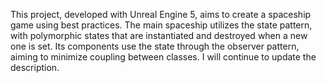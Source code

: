 This project, developed with Unreal Engine 5, aims to create a spaceship game using best practices. The main spaceship utilizes the state pattern, with polymorphic states that are instantiated and destroyed when a new one is set. Its components use the state through the observer pattern, aiming to minimize coupling between classes. I will continue to update the description.
